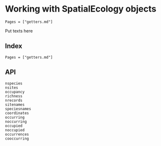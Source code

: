 # Working with SpatialEcology objects

```@contents
Pages = ["getters.md"]
```

Put texts here


## Index

```@index
Pages = ["getters.md"]
```

## API

```@docs
nspecies
nsites
occupancy
richness
nrecords
sitenames
speciesnames
coordinates
occurring
noccurring
occupied
noccupied
occurrences
cooccurring
```